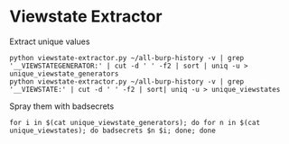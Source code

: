 # Viewstate Extractor
Extract unique values
```
python viewstate-extractor.py ~/all-burp-history -v | grep '__VIEWSTATEGENERATOR:' | cut -d ' ' -f2 | sort | uniq -u > unique_viewstate_generators    
python viewstate-extractor.py ~/all-burp-history -v | grep '__VIEWSTATE:' | cut -d ' ' -f2 | sort| uniq -u > unique_viewstates
```
Spray them with badsecrets
```
for i in $(cat unique_viewstate_generators); do for n in $(cat unique_viewstates); do badsecrets $n $i; done; done
```
